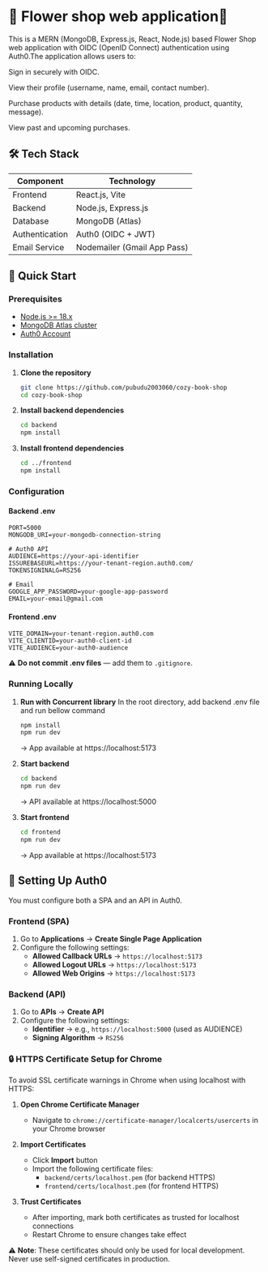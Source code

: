 # 🌸  Flower shop web application🛒

This is a MERN (MongoDB, Express.js, React, Node.js) based Flower Shop web application with OIDC (OpenID Connect) authentication using Auth0.The application allows users to:

Sign in securely with OIDC.


View their profile (username, name, email, contact number).


Purchase products with details (date, time, location, product, quantity, message).


View past and upcoming purchases.

## 🛠️ Tech Stack

| Component      | Technology                    |
| -------------- | ----------------------------- |
| Frontend       | React.js, Vite               |
| Backend        | Node.js, Express.js          |
| Database       | MongoDB (Atlas)              |
| Authentication | Auth0 (OIDC + JWT)           |
| Email Service  | Nodemailer (Gmail App Pass)  |

## 🚀 Quick Start

### Prerequisites

- [Node.js >= 18.x](https://nodejs.org/en/download/)
- [MongoDB Atlas cluster](https://www.mongodb.com/cloud/atlas)
- [Auth0 Account](https://auth0.com/)

### Installation

1. **Clone the repository**
   ```bash
   git clone https://github.com/pubudu2003060/cozy-book-shop
   cd cozy-book-shop
   ```

2. **Install backend dependencies**
   ```bash
   cd backend
   npm install
   ```

3. **Install frontend dependencies**
   ```bash
   cd ../frontend
   npm install
   ```

### Configuration

#### Backend .env
```env
PORT=5000
MONGODB_URI=your-mongodb-connection-string

# Auth0 API
AUDIENCE=https://your-api-identifier
ISSUREBASEURL=https://your-tenant-region.auth0.com/
TOKENSIGNINALG=RS256

# Email
GOOGLE_APP_PASSWORD=your-google-app-password
EMAIL=your-email@gmail.com
```

#### Frontend .env
```env
VITE_DOMAIN=your-tenant-region.auth0.com
VITE_CLIENTID=your-auth0-client-id
VITE_AUDIENCE=your-auth0-audience
```

⚠️ **Do not commit .env files** — add them to `.gitignore`.

### Running Locally

1. **Run with Concurrent library**
   In the root directory, add backend .env file and run bellow command
   ```bash
   npm install
   npm run dev
   ```
   → App available at https://localhost:5173

3. **Start backend**
   ```bash
   cd backend
   npm run dev
   ```
   → API available at https://localhost:5000

4. **Start frontend**
   ```bash
   cd frontend
   npm run dev
   ```
   → App available at https://localhost:5173

## 🔑 Setting Up Auth0

You must configure both a SPA and an API in Auth0.

### Frontend (SPA)
1. Go to **Applications** → **Create Single Page Application**
2. Configure the following settings:
   - **Allowed Callback URLs** → `https://localhost:5173`
   - **Allowed Logout URLs** → `https://localhost:5173`
   - **Allowed Web Origins** → `https://localhost:5173`

### Backend (API)
1. Go to **APIs** → **Create API**
2. Configure the following settings:
   - **Identifier** → e.g., `https://localhost:5000` (used as AUDIENCE)
   - **Signing Algorithm** → `RS256`

### 🔒 HTTPS Certificate Setup for Chrome
To avoid SSL certificate warnings in Chrome when using localhost with HTTPS:

1. **Open Chrome Certificate Manager**
   - Navigate to `chrome://certificate-manager/localcerts/usercerts` in your Chrome browser

2. **Import Certificates**
   - Click **Import** button
   - Import the following certificate files:
     - `backend/certs/localhost.pem` (for backend HTTPS)
     - `frontend/certs/localhost.pem` (for frontend HTTPS)

3. **Trust Certificates**
   - After importing, mark both certificates as trusted for localhost connections
   - Restart Chrome to ensure changes take effect

⚠️ **Note**: These certificates should only be used for local development. Never use self-signed certificates in production.

